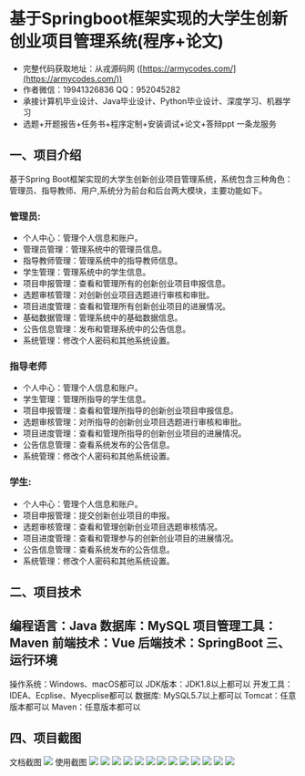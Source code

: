 基于Springboot框架实现的大学生创新创业项目管理系统(程序+论文)
=
- 完整代码获取地址：从戎源码网 ([https://armycodes.com/](https://armycodes.com/))
- 作者微信：19941326836  QQ：952045282 
- 承接计算机毕业设计、Java毕业设计、Python毕业设计、深度学习、机器学习
- 选题+开题报告+任务书+程序定制+安装调试+论文+答辩ppt 一条龙服务

一、项目介绍
---
基于Spring Boot框架实现的大学生创新创业项目管理系统，系统包含三种角色：管理员、指导教师、用户,系统分为前台和后台两大模块，主要功能如下。
### 管理员:
- 个人中心：管理个人信息和账户。
- 管理员管理：管理系统中的管理员信息。
- 指导教师管理：管理系统中的指导教师信息。
- 学生管理：管理系统中的学生信息。
- 项目申报管理：查看和管理所有的创新创业项目申报信息。
- 选题审核管理：对创新创业项目选题进行审核和审批。
- 项目进度管理：查看和管理所有创新创业项目的进展情况。
- 基础数据管理：管理系统中的基础数据信息。
- 公告信息管理：发布和管理系统中的公告信息。
- 系统管理：修改个人密码和其他系统设置。
### 指导老师
- 个人中心：管理个人信息和账户。
- 学生管理：管理所指导的学生信息。
- 项目申报管理：查看和管理所指导的创新创业项目申报信息。
- 选题审核管理：对所指导的创新创业项目选题进行审核和审批。
- 项目进度管理：查看和管理所指导的创新创业项目的进展情况。
- 公告信息管理：查看系统发布的公告信息。
- 系统管理：修改个人密码和其他系统设置。
  
### 学生:
- 个人中心：管理个人信息和账户。
- 项目申报管理：提交创新创业项目的申报。
- 选题审核管理：查看和管理创新创业项目选题审核情况。
- 项目进度管理：查看和管理参与的创新创业项目的进展情况。
- 公告信息管理：查看系统发布的公告信息。
- 系统管理：修改个人密码和其他系统设置。


二、项目技术
---
编程语言：Java
数据库：MySQL
项目管理工具：Maven
前端技术：Vue
后端技术：SpringBoot
三、运行环境
---
操作系统：Windows、macOS都可以
JDK版本：JDK1.8以上都可以
开发工具：IDEA、Ecplise、Myecplise都可以
数据库: MySQL5.7以上都可以
Tomcat：任意版本都可以
Maven：任意版本都可以

四、项目截图
---
文档截图
![](limage/1.png)
使用截图
![](image/1.png)
![](image/2.png)
![](image/3.png)
![](image/4.png)
![](image/5.png)
![](image/6.png)
![](image/7.png)
![](image/8.png)
![](image/9.png)
![](image/10.png)
![](image/11.png)
![](image/12.png)
![](image/13.png)
